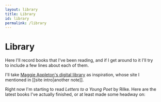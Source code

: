 ```yaml
---
layout: library
title: Library
id: library
permalink: /library
---
```



# Library

Here I'll record books that I've been reading, and if I get around to it I'll try to include a few lines about each of them.

I'll take [Maggie Appleton's digital library](https://maggieappleton.com/library/) as inspiration, whose site I mentioned in [[site intro|another note]].

Right now I'm starting to read *Letters to a Young Poet* by Rilke. Here are the latest books I've actually finished, or at least made some headway on:


